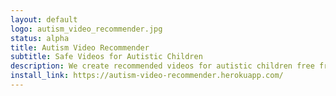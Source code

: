 ```yaml
---
layout: default
logo: autism_video_recommender.jpg
status: alpha
title: Autism Video Recommender
subtitle: Safe Videos for Autistic Children
description: We create recommended videos for autistic children free from inappropriate themes. The videos can be played from within Memair which avoids YouTube's recommendations.
install_link: https://autism-video-recommender.herokuapp.com/
---
```

